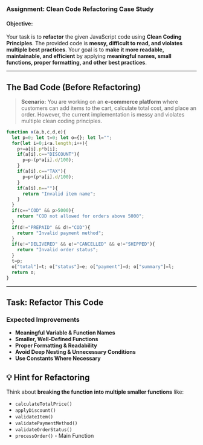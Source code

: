 ### **Assignment: Clean Code Refactoring Case Study**  

#### **Objective:**  
Your task is to **refactor** the given JavaScript code using **Clean Coding Principles**. The provided code is **messy, difficult to read, and violates multiple best practices**. Your goal is to **make it more readable, maintainable, and efficient** by applying **meaningful names, small functions, proper formatting, and other best practices**.  

---

## **The Bad Code (Before Refactoring)**
> **Scenario:** You are working on an **e-commerce platform** where customers can add items to the cart, calculate total cost, and place an order. However, the current implementation is messy and violates multiple clean coding principles.

```javascript
function x(a,b,c,d,e){
  let p=0; let t=0; let o={}; let l="";
  for(let i=0;i<a.length;i++){
    p+=a[i].p*b[i];
    if(a[i].c=="DISCOUNT"){
      p=p-(p*a[i].d/100);
    }
    if(a[i].c=="TAX"){
      p=p+(p*a[i].d/100);
    }
    if(a[i].n==""){
      return "Invalid item name";
    }
  }
  if(c=="COD" && p>5000){
    return "COD not allowed for orders above 5000";
  }
  if(d!="PREPAID" && d!="COD"){
    return "Invalid payment method";
  }
  if(e!="DELIVERED" && e!="CANCELLED" && e!="SHIPPED"){
    return "Invalid order status";
  }
  t=p; 
  o["total"]=t; o["status"]=e; o["payment"]=d; o["summary"]=l;
  return o;
}
```

---

## **Task: Refactor This Code**
### **Expected Improvements**
- **Meaningful Variable & Function Names**
- **Smaller, Well-Defined Functions**
- **Proper Formatting & Readability**
- **Avoid Deep Nesting & Unnecessary Conditions**
- **Use Constants Where Necessary**

## **💡 Hint for Refactoring**
Think about **breaking the function into multiple smaller functions** like:  
- `calculateTotalPrice()`  
- `applyDiscount()`  
- `validateItem()`  
- `validatePaymentMethod()`  
- `validateOrderStatus()`
- `processOrder()` - Main Function
